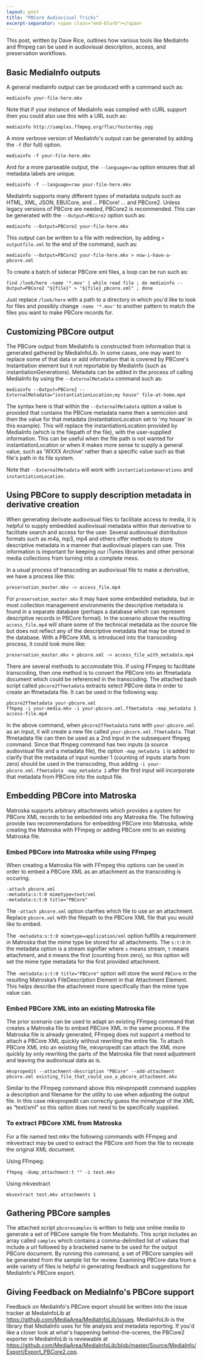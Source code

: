 ```yaml
---
layout: post
title: "PBCore Audiovisual Tricks"
excerpt-separator: <span class="end-blurb"></span>
---
```


This post, written by Dave Rice, outlines how various tools like  MediaInfo and ffmpeg can be used in audiovisual description, access, and preservation workflows.
<span class="end-blurb"></span>

## Basic MediaInfo outputs

A general mediainfo output can be produced with a command such as:

`mediainfo your-file-here.mkv`

Note that if your instance of MediaInfo was compiled with cURL support then you could also use this with a URL such as:

`mediainfo http://samples.ffmpeg.org/flac/Yesterday.ogg`

A more verbose version of MediaInfo's output can be generated by adding the `-f` (for full) option.

`mediainfo -f your-file-here.mkv`

And for a more parseable output, the `--language=raw` option ensures that all metadata labels are unique.

`mediainfo -f --language=raw your-file-here.mkv`

MediaInfo supports many different types of metadata outputs such as HTML, XML, JSON, EBUCore, and ... PBCore! ... and PBCore2. Unless legacy versions of PBCore are needed, PBCore2 is recommended. This can be generated with the `--Output=PBCore2` option such as:

`mediainfo --Output=PBCore2 your-file-here.mkv`

This output can be written to a file with redirection, by adding `> outputfile.xml` to the end of the command, such as:

`mediainfo --Output=PBCore2 your-file-here.mkv > now-i-have-a-pbcore.xml`

To create a batch of sidecar PBCore xml files, a loop can be run such as:

`find /look/here -name '*.mov' | while read file ; do mediainfo --Output=PBCore2 "${file}" > "${file}_pbcore.xml" ; done`

Just replace `/look/here` with a path to a directory in which you'd like to look for files and possibly change `-name '*.mov'` to another pattern to match the files you want to make PBCore records for.

## Customizing PBCore output

The PBCore output from MediaInfo is constructed from information that is generated gathered by MediaInfoLib. In some cases, one may want to replace some of that data or add information that is covered by PBCore's Instantiation element but it not reportable by MediaInfo (such as instantiationGenerations). Metadata can be added in the process of calling MediaInfo by using the `--ExternalMetadata` command such as:

`mediainfo --Output=PBCore2 --ExternalMetadata="instantiationLocation;my house" file-at-home.mp4`

The syntax here is that within the `--ExternalMetadata` option a value is provided that contains the PBCore metadata name then a semicolon and then the value for that metadata (instantiationLocation set to 'my house' in this example). This will replace the instantiationLocation provided by MediaInfo (which is the filepath of the file), with the user-supplied information. This can be useful when the file path is not wanted for instantiationLocation or when it makes more sense to supply a general value, such as 'WXXX Archive' rather than a specific value such as that file's path in its file system.

Note that `--ExternalMetadata` will work with `instantiationGenerations` and `instantiationLocation`.

## Using PBCore to supply description metadata in derivative creation

When generating derivate audiovisual files to facilitate access to media, it is helpful to supply embedded audiovisual metadata within that derivative to facilitate search and access for the user. Several audiovisual distribution formats such as m4a, mp3, mp4 and others offer methods to store descriptive metadata in a manner that audiovisual players can use. This information is important for keeping our iTunes libraries and other personal media collections from turning into a complete mess.

In a usual process of transcoding an audiovisual file to make a derivative, we have a process like this:

`preservation_master.mkv -> access_file.mp4`

For `preservation_master.mkv` it may have some embedded metadata, but in most collection management environments the descriptive metadata is found in a separate database (perhaps a database which can represent descriptive records in PBCore format). In the scenario above the resulting `access_file.mp4` will share some of the technical metadata as the source file but does not reflect any of the descriptive metadata that may be stored in the database. With a PBCore XML is introduced into the transcoding process, it could look more like:

`preservation_master.mkv + pbcore.xml -> access_file_with_metadata.mp4`

There are several methods to accomodate this. If using FFmpeg to facilitate transcoding, then one method is to convert the PBCore into an ffmetadata document which could be referenced in the transcoding. The attached bash script called `pbcore2ffmetadata` extracts select PBCore data in order to create an ffmetadata file. It can be used in the following way.

```
pbcore2ffmetadata your-pbcore.xml
ffmpeg -i your-media.mkv -i your-pbcore.xml.ffmetadata -map_metadata 1 access-file.mp4
```

In the above command, when `pbcore2ffmetadata` runs with `your-pbcore.xml` as an input, it will create a new file called `your-pbcore.xml.ffmetadata`. That ffmetadata file can then be used as a 2nd input in the subsequent ffmpeg command. Since that ffmpeg command has two inputs (a source audiovisual file and a metadata file), the option `-map_metadata 1` is added to clarify that the metadata of input number 1 (counting of inputs starts from zero) should be used in the transcoding, thus adding `-i your-pbcore.xml.ffmetadata -map_metadata 1` after the first input will incorporate that metadata from PBCore into the output file.

## Embedding PBCore into Matroska

Matroska supports arbitrary attachments which provides a system for PBCore XML records to be embedded into any Matroska file. The following provide two recommendations for embedding PBCore into Matroska, while creating the Matroska with FFmpeg or adding PBCore xml to an existing Matroska file.

### Embed PBCore into Matroska while using FFmpeg

When creating a Matroska file with FFmpeg this options can be used in order to embed a PBCore XML as an attachment as the transcoding is occuring.

```
-attach pbcore.xml
-metadata:s:t:0 mimetype=text/xml
-metadata:s:t:0 title="PBCore"
```

The `-attach pbcore.xml` option clarifies which file to use an an attachment. Replace `pbcore.xml` with the filepath to the PBCore XML file that you would like to embed.

The `-metadata:s:t:0 mimetype=application/xml` option fulfills a requirement in Matroska that the mime type be stored for all attachments. The `s:t:0` in the metadata option is a stream signifier where `s` means stream, `t` means attachment, and `0` means the first (counting from zero), so this option will set the mime type metadata for the first provided attachment.

The `-metadata:s:t:0 title="PBCore"` option will store the word `PBCore` in the resulting Matroska’s FileDescription Element in that Attachment Element. This helps describe the attachment more specifically than the mime type value can.

### Embed PBCore XML into an existing Matroska file

The prior scenario can be used to adapt an existing FFmpeg command that creates a Matroska file to embed PBCore XML in the same process. If the Matroska file is already generated, FFmpeg does not support a method to attach a PBCore XML quickly without rewriting the entire file. To attach PBCore XML into an existing file, mkvpropedit can attach the XML more quickly by only rewriting the parts of the Matroska file that need adjustment and leaving the audiovisual data as is.

`mkvpropedit --attachment-description "PBCore" --add-attachment pbcore.xml existing_file_that_could_use_a_pbcore_attachment.mkv`

Similar to the FFmpeg command above this mkvpropedit command supplies a description and filename for the utility to use when adjusting the output file. In this case mkvpropedit can correctly guess the mimetype of the XML as “text/xml” so this option does not need to be specifically supplied.

### To extract PBCore XML from Matroska

For a file named test.mkv the following commands with FFmpeg and mkvextract may be used to extract the PBCore xml from the file to recreate the original XML document.

Using FFmpeg:

`ffmpeg -dump_attachment:t "" -i test.mkv`

Using mkvextract

`mkvextract test.mkv attachments 1`

## Gathering PBCore samples

The attached script `pbcoresamples` is written to help use online media to generate a set of PBCore sample file from MediaInfo. This script includes an array called `samples` which contains a comma-delimited list of values that include a url followed by a bracketed name to be used for the output PBCore document. By running this command, a set of PBCore samples will be generated from the sample list for review. Examining PBCore data from a wide variety of files is helpful in generating feedback and suggestions for MediaInfo's PBCore export.

## Giving Feedback on MediaInfo's PBCore support

Feedback on MediaInfo's PBCore export should be written into the issue tracker at MediaInfoLib at https://github.com/MediaArea/MediaInfoLib/issues. MediaInfoLib is the library that MediaInfo uses for file analysis and metadata reporting. If you'd like a closer look at what's happening behind-the-scenes, the PBCore2 exporter in MediaInfoLib is reviewable at https://github.com/MediaArea/MediaInfoLib/blob/master/Source/MediaInfo/Export/Export_PBCore2.cpp.
